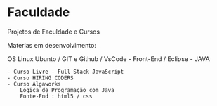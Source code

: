 # Faculdade

Projetos de Faculdade e Cursos 

Materias em desenvolvimento:

OS Linux Ubunto / GIT e Github / VsCode - Front-End / Eclipse - JAVA

    - Curso Livre - Full Stack JavaScript
    - Curso HIRING CODERS 
    - Curso Algaworks 
        Lógica de Programação com Java
        Fonte-End : html5 / css

